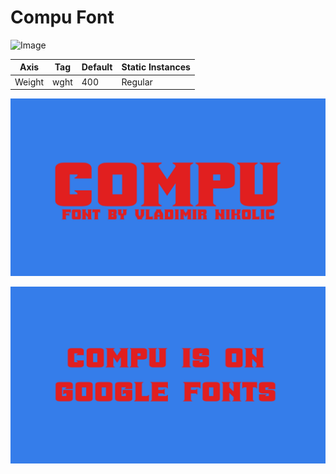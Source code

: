 # Compu Font

![Image](documents/image3.png)

Axis | Tag | Default | Static Instances
--- | --- | --- | ---
Weight | wght | 400 | Regular

![Image](documents/image1.png)

![Image](documents/image2.png)


